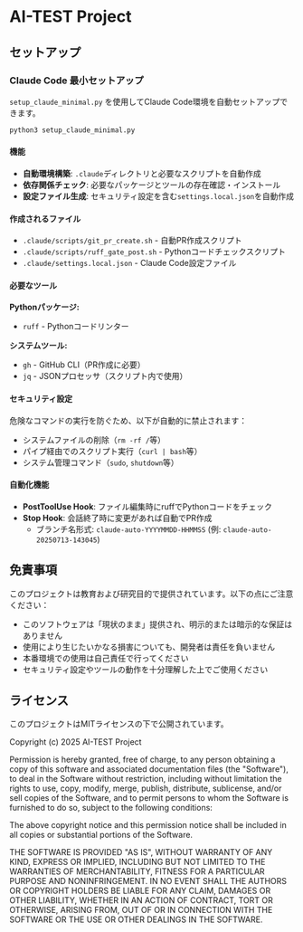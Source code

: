 # AI-TEST Project

## セットアップ

### Claude Code 最小セットアップ

`setup_claude_minimal.py` を使用してClaude Code環境を自動セットアップできます。

```bash
python3 setup_claude_minimal.py
```

#### 機能

- **自動環境構築**: `.claude`ディレクトリと必要なスクリプトを自動作成
- **依存関係チェック**: 必要なパッケージとツールの存在確認・インストール
- **設定ファイル生成**: セキュリティ設定を含む`settings.local.json`を自動作成

#### 作成されるファイル

- `.claude/scripts/git_pr_create.sh` - 自動PR作成スクリプト
- `.claude/scripts/ruff_gate_post.sh` - Pythonコードチェックスクリプト  
- `.claude/settings.local.json` - Claude Code設定ファイル

#### 必要なツール

**Pythonパッケージ:**
- `ruff` - Pythonコードリンター

**システムツール:**
- `gh` - GitHub CLI（PR作成に必要）
- `jq` - JSONプロセッサ（スクリプト内で使用）

#### セキュリティ設定

危険なコマンドの実行を防ぐため、以下が自動的に禁止されます：
- システムファイルの削除（`rm -rf /`等）
- パイプ経由でのスクリプト実行（`curl | bash`等）
- システム管理コマンド（`sudo`, `shutdown`等）

#### 自動化機能

- **PostToolUse Hook**: ファイル編集時にruffでPythonコードをチェック
- **Stop Hook**: 会話終了時に変更があれば自動でPR作成
  - ブランチ名形式: `claude-auto-YYYYMMDD-HHMMSS` (例: `claude-auto-20250713-143045`)

## 免責事項

このプロジェクトは教育および研究目的で提供されています。以下の点にご注意ください：

- このソフトウェアは「現状のまま」提供され、明示的または暗示的な保証はありません
- 使用により生じたいかなる損害についても、開発者は責任を負いません
- 本番環境での使用は自己責任で行ってください
- セキュリティ設定やツールの動作を十分理解した上でご使用ください

## ライセンス

このプロジェクトはMITライセンスの下で公開されています。

Copyright (c) 2025 AI-TEST Project

Permission is hereby granted, free of charge, to any person obtaining a copy
of this software and associated documentation files (the "Software"), to deal
in the Software without restriction, including without limitation the rights
to use, copy, modify, merge, publish, distribute, sublicense, and/or sell
copies of the Software, and to permit persons to whom the Software is
furnished to do so, subject to the following conditions:

The above copyright notice and this permission notice shall be included in all
copies or substantial portions of the Software.

THE SOFTWARE IS PROVIDED "AS IS", WITHOUT WARRANTY OF ANY KIND, EXPRESS OR
IMPLIED, INCLUDING BUT NOT LIMITED TO THE WARRANTIES OF MERCHANTABILITY,
FITNESS FOR A PARTICULAR PURPOSE AND NONINFRINGEMENT. IN NO EVENT SHALL THE
AUTHORS OR COPYRIGHT HOLDERS BE LIABLE FOR ANY CLAIM, DAMAGES OR OTHER
LIABILITY, WHETHER IN AN ACTION OF CONTRACT, TORT OR OTHERWISE, ARISING FROM,
OUT OF OR IN CONNECTION WITH THE SOFTWARE OR THE USE OR OTHER DEALINGS IN THE
SOFTWARE.
